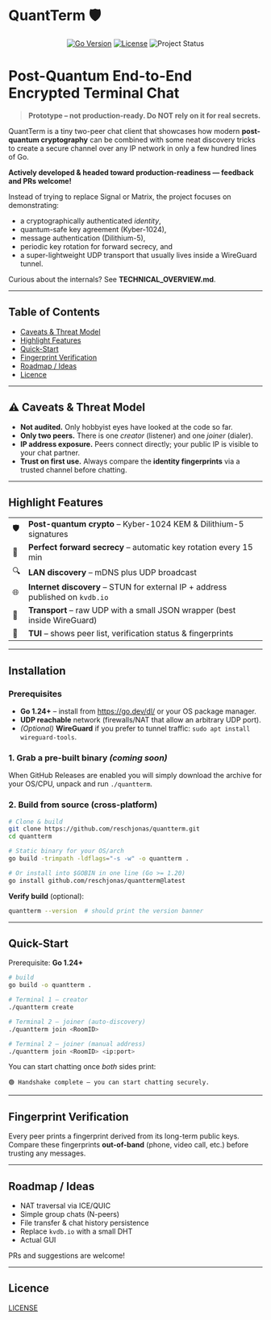 # QuantTerm 🛡️

<p align="center">
  <a href="https://go.dev/"><img src="https://img.shields.io/badge/Go-1.24%2B-00ADD8?style=for-the-badge&logo=go&logoColor=white" alt="Go Version"></a>
  <a href="LICENSE"><img src="https://img.shields.io/badge/License-MIT-blue?style=for-the-badge" alt="License"></a>
  <img src="https://img.shields.io/badge/Status-Prototype-orange?style=for-the-badge" alt="Project Status">
</p>

 Post-Quantum End-to-End Encrypted Terminal Chat
 ==============================================

> **Prototype – not production-ready.  Do **NOT** rely on it for real secrets.**

QuantTerm is a tiny two-peer chat client that showcases how modern **post-quantum cryptography** can be combined with some neat discovery tricks to create a secure channel over any IP network in only a few hundred lines of Go.

**Actively developed & headed toward production-readiness — feedback and PRs welcome!**

Instead of trying to replace Signal or Matrix, the project focuses on demonstrating:

* a cryptographically authenticated *identity*,
* quantum-safe key agreement (Kyber-1024),
* message authentication (Dilithium-5),
* periodic key rotation for forward secrecy, and
* a super-lightweight UDP transport that usually lives inside a WireGuard tunnel.

Curious about the internals?  See **TECHNICAL_OVERVIEW.md**.

---

## Table of Contents

- [Caveats & Threat Model](#️-caveats--threat-model)
- [Highlight Features](#highlight-features)
- [Quick-Start](#quick-start)
- [Fingerprint Verification](#fingerprint-verification)
- [Roadmap / Ideas](#roadmap--ideas)
- [Licence](#licence)

---

## ⚠️  Caveats & Threat Model

* **Not audited.**  Only hobbyist eyes have looked at the code so far.
* **Only two peers.**  There is one *creator* (listener) and one *joiner* (dialer).
* **IP address exposure.**  Peers connect directly; your public IP is visible to your chat partner.
* **Trust on first use.**  Always compare the **identity fingerprints** via a trusted channel before chatting.

---

## Highlight Features

|  |  |
| :--- | :--- |
| 🛡 | **Post-quantum crypto** – Kyber-1024 KEM & Dilithium-5 signatures |
| 🔄 | **Perfect forward secrecy** – automatic key rotation every 15 min |
| 🔍 | **LAN discovery** – mDNS plus UDP broadcast |
| 🌐 | **Internet discovery** – STUN for external IP + address published on `kvdb.io` |
| 📡 | **Transport** – raw UDP with a small JSON wrapper (best inside WireGuard) |
| 👀 | **TUI** – shows peer list, verification status & fingerprints |

---

## Installation

### Prerequisites

- **Go 1.24+** – install from <https://go.dev/dl/> or your OS package manager.
- **UDP reachable** network (firewalls/NAT that allow an arbitrary UDP port).
- *(Optional)* **WireGuard** if you prefer to tunnel traffic: `sudo apt install wireguard-tools`.

### 1. Grab a pre-built binary *(coming soon)*

When GitHub Releases are enabled you will simply download the archive for your OS/CPU, unpack and run `./quantterm`.

### 2. Build from source (cross-platform)

```bash
# Clone & build
git clone https://github.com/reschjonas/quantterm.git
cd quantterm

# Static binary for your OS/arch
go build -trimpath -ldflags="-s -w" -o quantterm .

# Or install into $GOBIN in one line (Go >= 1.20)
go install github.com/reschjonas/quantterm@latest
```

**Verify build** (optional):

```bash
quantterm --version  # should print the version banner
```

---

## Quick-Start

Prerequisite: **Go 1.24+**

```bash
# build
go build -o quantterm .

# Terminal 1 – creator
./quantterm create

# Terminal 2 – joiner (auto-discovery)
./quantterm join <RoomID>

# Terminal 2 – joiner (manual address)
./quantterm join <RoomID> <ip:port>
```

You can start chatting once *both* sides print:

```
🟢 Handshake complete — you can start chatting securely.
```

---

## Fingerprint Verification

Every peer prints a fingerprint derived from its long-term public keys.  Compare these fingerprints **out-of-band** (phone, video call, etc.) before trusting any messages.

---

## Roadmap / Ideas

* NAT traversal via ICE/QUIC
* Simple group chats (N-peers)
* File transfer & chat history persistence
* Replace `kvdb.io` with a small DHT
* Actual GUI

PRs and suggestions are welcome!

---

## Licence

[LICENSE](https://github.com/reschjonas/quantterm/blob/main/LICENSE)
